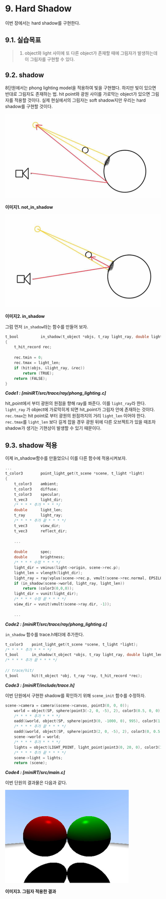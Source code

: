 # 9. Hard Shadow

이번 장에서는 hard shadow를 구현한다.

## 9.1. 실습목표

> 1.  object와 light 사이에 또 다른 object가 존재할 때에 그림자가 발생하는데 이 그림자를 구현할 수 있다.

## 9.2. shadow

8단원에서는 phong lighting model을 적용하여 빛을 구현했다. 하지만 빛이 있으면 반대로 그림자도 존재하는 법. hit point와 광원 사이를 가로막는 object가 있으면 그림자를 적용할 것이다. 실제 현실에서의 그림자는 soft shadow지만 우리는 hard shadow를 구현할 것이다.

![not_in_shadow](./images/09_image1.jpg)

**이미지1. not_in_shadow**

![in_shadow](./images/09_image2.jpg)

**이미지2. in_shadow**

그럼 먼저 `in_shadow`라는 함수를 만들어 보자.

```c
t_bool          in_shadow(t_object *objs, t_ray light_ray, double light_len)
{
    t_hit_record rec;

    rec.tmin = 0;
    rec.tmax = light_len;
    if (hit(objs, &light_ray, &rec))
        return (TRUE);
    return (FALSE);
}
```

**_Code1 : [miniRT/src/trace/ray/phong_lighting.c]_**

hit_point에서 부터 광원의 원점을 향해 ray를 쏴준다. 이를 `light_ray`라 한다. `light_ray` 가 object에 가로막히게 되면 hit_point가 그림자 안에 존재하는 것이다. `rec.tmax`는 hit point로 부터 광원의 원점까지의 거리 `light_len` 이어야 한다. `rec.tmax`를 `light_len` 보다 길게 잡을 경우 광원 뒤에 다른 오브젝트가 있을 때조차 shadow가 생기는 기현상이 발생할 수 있기 때문이다.

## 9.3. shadow 적용

이제 in_shadow함수를 만들었으니 이를 다른 함수에 적용시켜보자.

```c
...
t_color3        point_light_get(t_scene *scene, t_light *light)
{
    t_color3    ambient;
    t_color3    diffuse;
    t_color3    specular;
    t_vec3      light_dir;
    /* * * * 추가 * * * */
    double      light_len;
    t_ray       light_ray;
    /* * * * 추가 끝 * * * */
    t_vec3      view_dir;
    t_vec3      reflect_dir;

    ...

    double      spec;
    double      brightness;
    /* * * * 수정 * * * */
    light_dir = vminus(light->origin, scene->rec.p);
    light_len = vlength(light_dir);
    light_ray = ray(vplus(scene->rec.p, vmult(scene->rec.normal, EPSILON)), light_dir);
    if (in_shadow(scene->world, light_ray, light_len))
        return (color3(0,0,0));
    light_dir = vunit(light_dir);
    /* * * * 수정 끝 * * * */
    view_dir = vunit(vmult(scene->ray.dir, -1));

    ...
```

**_Code2 : [miniRT/src/trace/ray/phong_lighting.c]_**

`in_shadow` 함수를 trace.h헤더에 추가한다.

```c
t_color3    point_light_get(t_scene *scene, t_light *light);
/* * * * 추가 * * * */
t_bool      in_shadow(t_object *objs, t_ray light_ray, double light_len);
/* * * * 추가 끝 * * * */

// trace/hit/
t_bool      hit(t_object *obj, t_ray *ray, t_hit_record *rec);
```

**_Code3 : [miniRT/include/trace.h]_**

이번 단원에서 구현한 shadow를 확인하기 위해 `scene_init` 함수를 수정하자.

```c
scene->camera = camera(&scene->canvas, point3(0, 0, 0));
    world = object(SP, sphere(point3(-2, 0, -5), 2), color3(0.5, 0, 0)); // world 에 구1 추가
    /* * * * 추가 * * * */
    oadd(&world, object(SP, sphere(point3(0, -1000, 0), 995), color3(1, 1, 1))); // world 에 구3 추가
    /* * * * 추가 끝 * * * */
    oadd(&world, object(SP, sphere(point3(2, 0, -5), 2), color3(0, 0.5, 0))); // world 에 구2 추가
    scene->world = world;
    /* * * * 추가 * * * */
    lights = object(LIGHT_POINT, light_point(point3(0, 20, 0), color3(1, 1, 1), 0.5), color3(0, 0, 0)); // 더미 albedo
    /* * * * 추가 끝 * * * */
    scene->light = lights;
    return (scene);
```

**_Code4 : [miniRT/src/main.c]_**

이번 단원의 결과물은 다음과 같다.

![in_shadow](./images/09_image3.jpg)

**이미지3. 그림자 적용한 결과**
